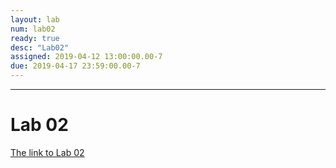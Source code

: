 ```yaml
---
layout: lab
num: lab02
ready: true
desc: "Lab02"
assigned: 2019-04-12 13:00:00.00-7
due: 2019-04-17 23:59:00.00-7
---
```


***

# Lab 02 
[The link to Lab 02](https://int15.lsit.ucsb.edu/hub/user-redirect/git-pull?repo=https://github.com/ucsb-int15/s19-assignments&subPath=lab/lab02/lab02.ipynb)
